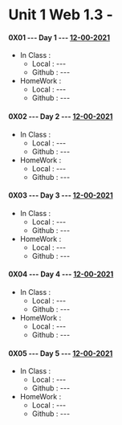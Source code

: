 # Unit 1 Web 1.3 - 


#### 0X01 --- Day 1 --- [12-00-2021](<#>)

* In Class :
    * Local  : --- [](<#>)
    * Github : --- [](<https://github.com/>)
* HomeWork :
    * Local  : --- [](<#>)
    * Github : --- [](<https://github.com/>)

#### 0X02 --- Day 2 --- [12-00-2021](<#>)

* In Class :
    * Local  : --- [](<#>)
    * Github : --- [](<https://github.com/>)
* HomeWork :
    * Local  : --- [](<#>)
    * Github : --- [](<https://github.com/>)

#### 0X03 --- Day 3 --- [12-00-2021](<#>)

* In Class :
    * Local  : --- [](<#>)
    * Github : --- [](<https://github.com/>)
* HomeWork :
    * Local  : --- [](<#>)
    * Github : --- [](<https://github.com/>)

#### 0X04 --- Day 4 --- [12-00-2021](<#>)

* In Class :
    * Local  : --- [](<#>)
    * Github : --- [](<https://github.com/>)
* HomeWork :
    * Local  : --- [](<#>)
    * Github : --- [](<https://github.com/>)

#### 0X05 --- Day 5 --- [12-00-2021](<#>)

* In Class :
    * Local  : --- [](<#>)
    * Github : --- [](<https://github.com/>)
* HomeWork :
    * Local  : --- [](<#>)
    * Github : --- [](<https://github.com/>)